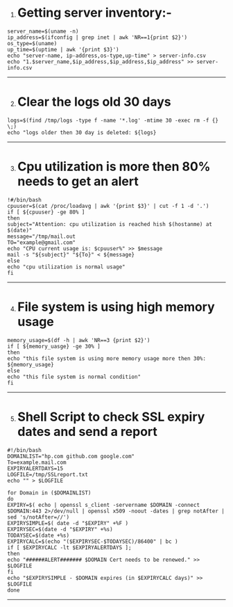 1. # Getting server inventory:-

```
server_name=$(uname -n)
ip_address=$(ifconfig | grep inet | awk 'NR==1{print $2}')
os_type=$(uname)
up_time=$(uptime | awk '{print $3}') 
echo "server-name, ip-address,os-type,up-time" > server-info.csv
echo "1.$server_name,$ip_address,$ip_address,$ip_address" >> server-info.csv
```
---

2. # Clear the logs old 30 days
```
logs=$(find /tmp/logs -type f -name '*.log' -mtime 30 -exec rm -f {} \;)
echo "logs older then 30 day is deleted: ${logs}
```
--- 


3. # Cpu utilization is more then 80% needs to get an alert

```
!#/bin/bash
cpuuser=$(cat /proc/loadavg | awk '{print $3}' | cut -f 1 -d '.')
if [ ${cpuuser} -ge 80% ]
then
subject="Attention: cpu utilization is reached hish $(hostanme) at  $(date)"
message="/tmp/mail.out
TO="example@gmail.com"
echo "CPU current usage is: $cpuuser%" >> $message
mail -s "${subject}" "${To}" < ${message}
else
echo "cpu utilization is normal usage"
fi
```

---



4. # File system is using high memory usage

```
memory_usage=$(df -h | awk 'NR==3 {print $2}')
if [ ${memory_uasge} -ge 30% ]
then
echo "this file system is using more memory usage more then 30%: ${memory_usage}
else
echo "this file system is normal condition"
fi
```
---

 
5. # Shell Script to check SSL expiry dates and send a report 

```
#!/bin/bash
DOMAINLIST="hp.com github.com google.com"
To=example.mail.com
EXPIRYALERTDAYS=15
LOGFILE=/tmp/SSLreport.txt
echo "" > $LOGFILE

for Domain in ($DOMAINLIST)
do
EXPIRY=$( echo | openssl s_client -servername $DOMAIN -connect $DOMAIN:443 2>/dev/null | openssl x509 -noout -dates | grep notAfter | sed 's/notAfter=//')
EXPIRYSIMPLE=$( date -d "$EXPIRY" +%F )
EXPIRYSEC=$(date -d "$EXPIRY" +%s)
TODAYSEC=$(date +%s)
EXPIRYCALC=$(echo "($EXPIRYSEC-$TODAYSEC)/86400" | bc )
if [ $EXPIRYCALC -lt $EXPIRYALERTDAYS ];
then
echo "######ALERT####### $DOMAIN Cert needs to be renewed." >> $LOGFILE
fi
echo "$EXPIRYSIMPLE - $DOMAIN expires (in $EXPIRYCALC days)" >> $LOGFILE
done
```

---





